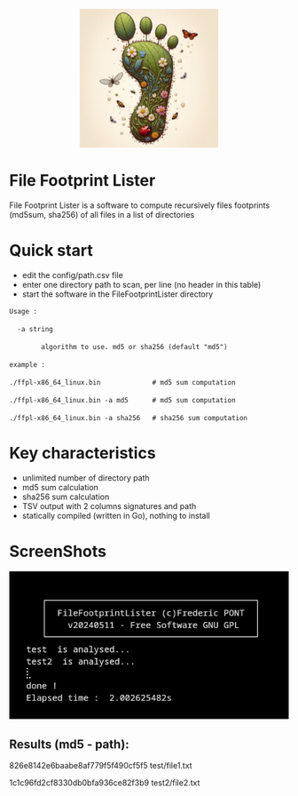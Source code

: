 <p align="center">
<img src="src/images/footprint.png" alt="drawing" width="250" height="250" />
</p>

#  File Footprint Lister
File Footprint Lister is a software to compute recursively files footprints (md5sum, sha256) of all files in a list of directories

# Quick start
- edit the config/path.csv file
- enter one directory path to scan, per line (no header in this table)
- start the software in the FileFootprintLister directory
```
Usage :

  -a string

        algorithm to use. md5 or sha256 (default "md5")

example :

./ffpl-x86_64_linux.bin             # md5 sum computation 

./ffpl-x86_64_linux.bin -a md5      # md5 sum computation

./ffpl-x86_64_linux.bin -a sha256   # sha256 sum computation
```

# Key characteristics
- unlimited number of directory path
- md5 sum calculation
- sha256 sum calculation
- TSV output with 2 columns signatures and path
- statically compiled (written in Go), nothing to install 

# ScreenShots
![CLI](src/images/screenshot.png)

## Results (md5 - path):

826e8142e6baabe8af779f5f490cf5f5	test/file1.txt

1c1c96fd2cf8330db0bfa936ce82f3b9	test2/file2.txt